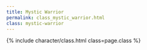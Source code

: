 ```yaml
---
title: Mystic Warrior
permalink: class_mystic_warrior.html
class: mystic-warrior
---
```


{% include character/class.html class=page.class %}

